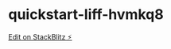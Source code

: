 # quickstart-liff-hvmkq8

[Edit on StackBlitz ⚡️](https://stackblitz.com/edit/quickstart-liff-hvmkq8)